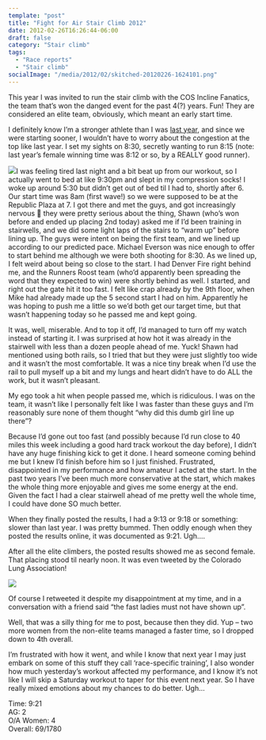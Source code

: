```yaml
---
template: "post"
title: "Fight for Air Stair Climb 2012"
date: 2012-02-26T16:26:44-06:00
draft: false
category: "Stair climb"
tags:
  - "Race reports"
  - "Stair climb"
socialImage: "/media/2012/02/skitched-20120226-1624101.png"
---
```



This year I was invited to run the stair climb with the COS Incline Fanatics, the team that&#8217;s won the danged event for the past 4(?) years. Fun! They are considered an elite team, obviously, which meant an early start time. 

I definitely know I&#8217;m a stronger athlete than I was [last year](/posts/2011-02-fight-for-air-stair-climb-race-report/), and since we were starting sooner, I wouldn&#8217;t have to worry about the congestion at the top like last year. I set my sights on 8:30, secretly wanting to run 8:15 (note: last year&#8217;s female winning time was 8:12 or so, by a REALLY good runner). 

![](/media/2012-02-skitched-20120226-162410.png)I was feeling tired last night and a bit beat up from our workout, so I actually went to bed at like 9:30pm and slept in my compression socks! I woke up around 5:30 but didn&#8217;t get out of bed til I had to, shortly after 6. Our start time was 8am (first wave!) so we were supposed to be at the Republic Plaza at 7. I got there and met the guys, and got increasingly nervous 🙂 they were pretty serious about the thing, Shawn (who&#8217;s won before and ended up placing 2nd today) asked me if I&#8217;d been training in stairwells, and we did some light laps of the stairs to &#8220;warm up&#8221; before lining up. The guys were intent on being the first team, and we lined up according to our predicted pace. Michael Everson was nice enough to offer to start behind me although we were both shooting for 8:30. As we lined up, I felt weird about being so close to the start. I had Denver Fire right behind me, and the Runners Roost team (who&#8217;d apparently been spreading the word that they expected to win) were shortly behind as well. I started, and right out the gate hit it too fast. I felt like crap already by the 9th floor, when Mike had already made up the 5 second start I had on him. Apparently he was hoping to push me a little so we&#8217;d both get our target time, but that wasn&#8217;t happening today so he passed me and kept going. 

It was, well, miserable. And to top it off, I&#8217;d managed to turn off my watch instead of starting it. I was surprised at how hot it was already in the stairwell with less than a dozen people ahead of me. Yuck! Shawn had mentioned using both rails, so I tried that but they were just slightly too wide and it wasn&#8217;t the most comfortable. It was a nice tiny break when I&#8217;d use the rail to pull myself up a bit and my lungs and heart didn&#8217;t have to do ALL the work, but it wasn&#8217;t pleasant. 

My ego took a hit when people passed me, which is ridiculous. I was on the team, it wasn&#8217;t like I personally felt like I was faster than these guys and I&#8217;m reasonably sure none of them thought &#8220;why did this dumb girl line up there&#8221;? 

Because I&#8217;d gone out too fast (and possibly because I&#8217;d run close to 40 miles this week including a good hard track workout the day before), I didn&#8217;t have any huge finishing kick to get it done. I heard someone coming behind me but I knew I&#8217;d finish before him so I just finished. Frustrated, disappointed in my performance and how amateur I acted at the start. In the past two years I&#8217;ve been much more conservative at the start, which makes the whole thing more enjoyable and gives me some energy at the end. Given the fact I had a clear stairwell ahead of me pretty well the whole time, I could have done SO much better. 

When they finally posted the results, I had a 9:13 or 9:18 or something: slower than last year. I was pretty bummed. Then oddly enough when they posted the results online, it was documented as 9:21. Ugh&#8230;.

After all the elite climbers, the posted results showed me as second female. That placing stood til nearly noon. It was even tweeted by the Colorado Lung Association!

![](/media/2012/02/Colorado-Lung-Assoc-americanlungco-on-Twitter.png) 

Of course I retweeted it despite my disappointment at my time, and in a conversation with a friend said &#8220;the fast ladies must not have shown up&#8221;.

Well, that was a silly thing for me to post, because then they did. Yup &#8211; two more women from the non-elite teams managed a faster time, so I dropped down to 4th overall. 

I&#8217;m frustrated with how it went, and while I know that next year I may just embark on some of this stuff they call &#8216;race-specific training&#8217;, I also wonder how much yesterday&#8217;s workout affected my performance, and I know it&#8217;s not like I will skip a Saturday workout to taper for this event next year. So I have really mixed emotions about my chances to do better. Ugh&#8230; 

Time: 9:21  
AG: 2  
O/A Women: 4  
Overall: 69/1780